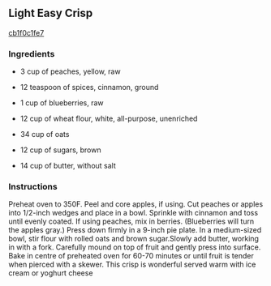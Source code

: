## Light Easy Crisp

[cb1f0c1fe7](http://www.food.com/recipe/light-easy-crisp-332)

### Ingredients

 - 3 cup of peaches, yellow, raw

 - 12 teaspoon of spices, cinnamon, ground

 - 1 cup of blueberries, raw

 - 12 cup of wheat flour, white, all-purpose, unenriched

 - 34 cup of oats

 - 12 cup of sugars, brown

 - 14 cup of butter, without salt

### Instructions

Preheat oven to 350F. Peel and core apples, if using. Cut peaches or apples into 1/2-inch wedges and place in a bowl. Sprinkle with cinnamon and toss until evenly coated. If using peaches, mix in berries. (Blueberries will turn the apples gray.) Press down firmly in a 9-inch pie plate. In a medium-sized bowl, stir flour with rolled oats and brown sugar.Slowly add butter, working in with a fork. Carefully mound on top of fruit and gently press into surface. Bake in centre of preheated oven for 60-70 minutes or until fruit is tender when pierced with a skewer. This crisp is wonderful served warm with ice cream or yoghurt cheese